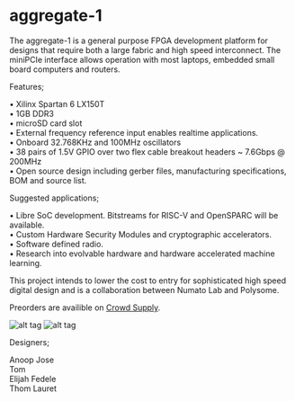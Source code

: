 # aggregate-1

The aggregate-1 is a general purpose FPGA development platform for designs that require both a large fabric and high speed interconnect. The miniPCIe interface allows operation with most laptops, embedded small board computers and routers. 

Features;

• Xilinx Spartan 6 LX150T<br />
• 1GB DDR3<br />
• microSD card slot<br />
• External frequency reference input enables realtime applications.<br />
• Onboard 32.768KHz and 100MHz oscillators<br />
• 38 pairs of 1.5V GPIO over two flex cable breakout headers ~ 7.6Gbps @ 200MHz<br />
• Open source design including gerber files, manufacturing specifications, BOM and source list.<br />

Suggested applications;

• Libre SoC development. Bitstreams for RISC-V and OpenSPARC will be available.<br />
• Custom Hardware Security Modules and cryptographic accelerators.<br />
• Software defined radio.<br />
• Research into evolvable hardware and hardware accelerated machine learning.<br />

This project intends to lower the cost to entry for sophisticated high speed digital design and is a collaboration between Numato Lab and Polysome. 

Preorders are availible on [Crowd Supply](https://www.crowdsupply.com/polysome/aggregate-1).

![alt tag](https://s3-us-west-2.amazonaws.com/polysome.io/img/AG-1_1.jpg)
![alt tag](https://s3-us-west-2.amazonaws.com/polysome.io/img/AG-1_2.jpg)

Designers;

Anoop Jose<br />
Tom<br />
Elijah Fedele<br />
Thom Lauret<br />
